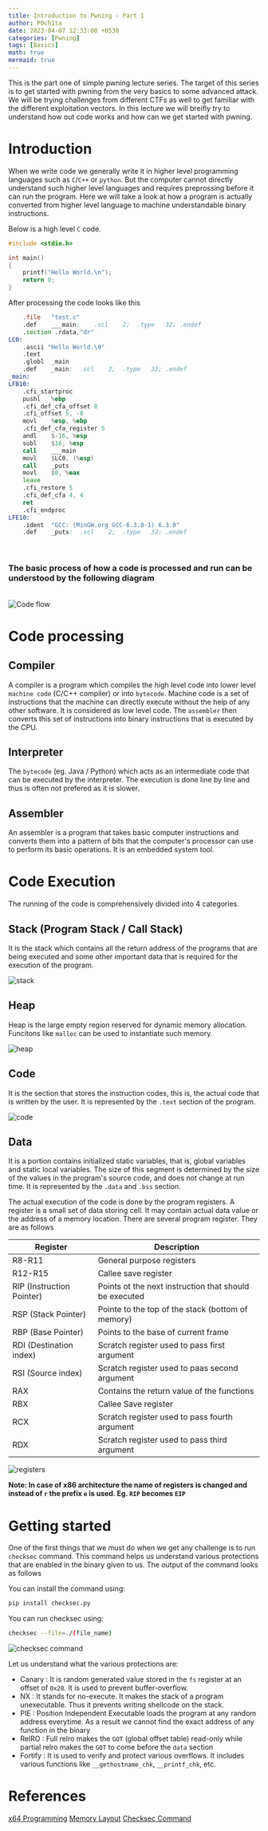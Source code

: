 ```yaml
---
title: Introduction to Pwning - Part 1
author: P0ch1ta
date: 2023-04-07 12:33:00 +0530
categories: [Pwning]
tags: [Basics]
math: true
mermaid: true
---
```


This is the part one of simple pwning lecture series. The target of this series is to get started with pwning from the very basics to some advanced attack. We will be trying challenges from different CTFs as well to get familiar with the different exploitation vectors. In this lecture we will breifly try to understand how out code works and how can we get started with pwning.

# Introduction

When we write code we generally write it in higher level programming languages such as `C`/`C++` or `python`. But the computer cannot directly understand such higher level languages and requires preprossing before it can run the program. Here we will take a look at how a program is actually converted from higher level language to machine understandable binary instructions.  

Below is a high level `C` code.
```C
#include <stdio.h>

int main()
{
    printf("Hello World.\n");
    return 0;
}
```

After processing the code looks like this
```asm
	.file	"test.c"
	.def	___main;	.scl	2;	.type	32;	.endef
	.section .rdata,"dr"
LC0:
	.ascii "Hello World.\0"
	.text
	.globl	_main
	.def	_main;	.scl	2;	.type	32;	.endef
_main:
LFB10:
	.cfi_startproc
	pushl	%ebp
	.cfi_def_cfa_offset 8
	.cfi_offset 5, -8
	movl	%esp, %ebp
	.cfi_def_cfa_register 5
	andl	$-16, %esp
	subl	$16, %esp
	call	___main
	movl	$LC0, (%esp)
	call	_puts
	movl	$0, %eax
	leave
	.cfi_restore 5
	.cfi_def_cfa 4, 4
	ret
	.cfi_endproc
LFE10:
	.ident	"GCC: (MinGW.org GCC-6.3.0-1) 6.3.0"
	.def	_puts;	.scl	2;	.type	32;	.endef
```

<br>

### The basic process of how a code is processed and run can be understood by the following diagram
<br>

<!-- ![alt text](./images/language_processing_system.jpg "Code flow") -->
<img src="../assets/img/Images/Intro--pwn-1/language_processing_system.jpg" alt="Code flow">


# Code processing

## Compiler

A compiler is a program which compiles the high level code into lower level `machine code` (C/C++ compiler) or into `bytecode`. Machine code is a set of instructions that the machine can directly execute without the help of any other software. It is considered as low level code. The `assembler` then converts this set of instructions into binary instructions that is executed by the CPU.

## Interpreter

The `bytecode` (eg. Java / Python) which acts as an intermediate code that can be executed by the interpreter. The execution is done line by line and thus is often not prefered as it is slower.

## Assembler

An assembler is a program that takes basic computer instructions and converts them into a pattern of bits that the computer's processor can use to perform its basic operations. It is an embedded system tool. 

# Code Execution

The running of the code is comprehensively divided into 4 categories.

## Stack (Program Stack / Call Stack)

It is the stack which contains all the return address of the programs that are being executed and some other important data that is required for the execution of the program. 

<!-- ![alt text](./images/stack.png "Stack") -->
<img src="../assets/img/Images/Intro--pwn-1/stack.png" alt="stack">


## Heap

Heap is the large empty region reserved for dynamic memory allocation. Funcitons like `malloc` can be used to instantiate such memory.

<!-- ![alt text](./images/heap.png "Heap") -->
<img src="../assets/img/Images/Intro--pwn-1/Heap.png" alt="heap">

## Code

It is the section that stores the instruction codes, this is, the actual code that is written by the user. It is represented by the `.text` section of the program.

<!-- ![alt text](./images/code.png "Code") -->
<img src="../assets/img/Images/Intro--pwn-1/code.png" alt="code">

## Data

It is a portion contains initialized static variables, that is, global variables and static local variables. The size of this segment is determined by the size of the values in the program's source code, and does not change at run time. It is represented by the `.data` and `.bss` section.

The actual execution of the code is done by the program registers. A register is a small set of data storing cell. It may contain actual data value or the address of a memory location. There are several program register. They are as follows

Register  | Description
---- | ----
R8-R11 | General purpose registers
R12-R15 | Callee save register
RIP (Instruction Pointer) | Points ot the next instruction that should be executed
RSP (Stack Pointer) | Pointe to the top of the stack (bottom of memory)
RBP (Base Pointer) | Points to the base of current frame
RDI (Destination index) | Scratch register used to pass first argument
RSI (Source index) | Scratch register used to paas second argument
RAX | Contains the return value of the functions
RBX | Callee Save register
RCX | Scratch register used to pass fourth argument
RDX | Scratch register used to pass third argument

<!-- ![alt text](./images/registers.png "registers") -->
<img src="../assets/img/Images/Intro--pwn-1/registers.png" alt="registers">

**Note: In case of x86 architecture the name of registers is changed and instead of `r` the prefix `e` is used. Eg. `RIP` becomes `EIP`**

# Getting started

One of the first things that we must do when we get any challenge is to run `checksec` command. This command helps us understand various protections that are enabled in the binary given to us. The output of the command looks as follows

You can install the command using:
```bash
pip install checksec.py
```

You can run checksec using:
```bash
checksec --file=./(file_name)
```

<!-- <img src="/images/Checksec.png"> -->
<img src="../assets/img/Images/Intro--pwn-1/Checksec.png" alt="checksec command">

Let us understand what the various protections are:
* Canary : It is random generated value stored in the `fs` register at an offset of `0x28`. It is used to prevent buffer-overflow.
* NX : It stands for no-execute. It makes the stack of a program unexecutable. Thus it prevents writing shellcode on the stack.
* PIE : Position Independent Executable loads the program at any random address everytime. As a result we cannot find the exact address of any function in the binary
* RelRO : Full relro makes the `GOT` (global offset table) read-only while partial relro makes the `GOT` to come before the `data` section
* Fortify : It is used to verify and protect various overflows. It includes various functions like `__gethostname_chk`, `__printf_chk`, etc.


# References

<a href="https://cs.brown.edu/courses/cs033/docs/guides/x64_cheatsheet.pdf">x64 Programming</a>
<a href="https://www.geeksforgeeks.org/memory-layout-of-c-program/">Memory Layout</a>
<a href="https://resources.infosecinstitute.com/topic/gentoo-hardening-part-3-using-checksec-2/">Checksec Command</a>